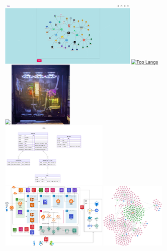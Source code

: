 <!--
**zcemycl/zcemycl** is a ✨ _special_ ✨ repository because its `README.md` (this file) appears on your GitHub profile.

Here are some ideas to get you started:

- 🔭 I’m currently working on ...
- 🌱 I’m currently learning ...
- 👯 I’m looking to collaborate on ...
- 🤔 I’m looking for help with ...
- 💬 Ask me about ...
- 📫 How to reach me: ...
- 😄 Pronouns: ...
- ⚡ Fun fact: ...
-->



 <img src="https://github.com/zcemycl/practice-app/blob/master/resources/demo.gif" height="190"> [![Top Langs](https://github-readme-stats.vercel.app/api/top-langs/?username=zcemycl&hide=jupyter%20notebook,matlab,html,css,scss,cmake,shell&langs_count=8&layout=compact&theme=radical)](https://github.com/zcemycl/github-readme-stats) 
 <img src="https://github.com/zcemycl/TF2DeepFloorplan/blob/main/resources/raycast.gif" height="190"> 
 <img src="https://raw.githubusercontent.com/zcemycl/zcemycl.github.io/refs/heads/master/resources/liquid_cool.jpg" height="190">
 <img src="https://raw.githubusercontent.com/zcemycl/alembic-rds-vpn-terraform/main/resources/erd.png" height="190">
 <img src="https://raw.githubusercontent.com/zcemycl/systemDeploy/main/docs/resources/mlops_devops.png" height="190">
 <img src="https://raw.githubusercontent.com/zcemycl/systemDeploy/main/docs/resources/neo4j.png" height="190">




